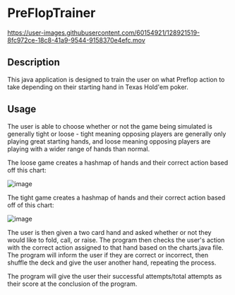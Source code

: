 # PreFlopTrainer

https://user-images.githubusercontent.com/60154921/128921519-8fc972ce-18c8-41a9-9544-9158370e4efc.mov


## Description

This java application is designed to train the user on what Preflop action to take depending on their starting hand in Texas Hold'em poker. 

## Usage 

The user is able to choose whether or not the game being simulated is generally tight or loose - tight meaning opposing players are generally only playing great starting hands, and loose meaning opposing players are playing with a wider range of hands than normal. 

The loose game creates a hashmap of hands and their correct action based off this chart: 

![image](https://user-images.githubusercontent.com/60154921/128922142-4708e0cf-d694-48e9-8daf-f4c8e9147df5.png)

The tight game creates a hashmap of hands and their correct action based off of this chart: 

![image](https://user-images.githubusercontent.com/60154921/128922040-4a665e21-7314-4d52-99c3-83e4ec5fda60.png)

The user is then given a two card hand and asked whether or not they would like to fold, call, or raise. The program then checks the user's action with the correct action assigned to that hand based on the charts.java file. The program will inform the user if they are correct or incorrect, then shuffle the deck and give the user another hand, repeating the process. 

The program will give the user their successful attempts/total attempts as their score at the conclusion of the program.
